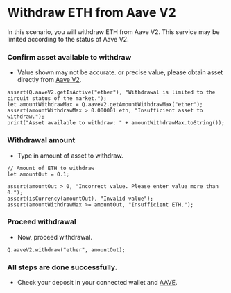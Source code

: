 ```meta-Currency
```

# Withdraw ETH from Aave V2

In this scenario, you will withdraw ETH from Aave V2. This service may be limited according to the status of Aave V2.

### Confirm asset available to withdraw

- Value shown may not be accurate. or precise value, please obtain asset directly from [Aave V2](https://app.aave.com/#/dashboard).

```output-Dynamic
assert(Q.aaveV2.getIsActive("ether"), "Withdrawal is limited to the circuit status of the market.");
let amountWithdrawMax = Q.aaveV2.getAmountWithdrawMax("ether");
assert(amountWithdrawMax > 0.000001 eth, "Insufficient asset to withdraw.");
print("Asset available to withdraw: " + amountWithdrawMax.toString());
```

### Withdrawal amount

- Type in amount of asset to withdraw.

```input ETH
// Amount of ETH to withdraw
let amountOut = 0.1;
```

```input-Verify
assert(amountOut > 0, "Incorrect value. Please enter value more than 0.");
assert(isCurrency(amountOut), "Invalid value");
assert(amountWithdrawMax >= amountOut, "Insufficient ETH.");
```

### Proceed withdrawal

- Now, proceed withdrawal.

```taster
Q.aaveV2.withdraw("ether", amountOut);
```

### All steps are done successfully.

- Check your deposit in your connected wallet and [AAVE](https://app.aave.com/#/dashboard).
